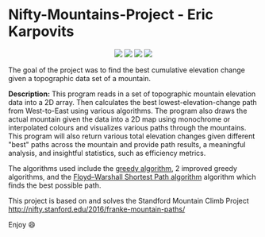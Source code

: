 # Nifty-Mountains-Project - Eric Karpovits

<p align="center">
  <img src="https://img.shields.io/badge/developer-EricKarpovits-blue?style=flat-square&logo=github"> <img src="https://img.shields.io/badge/version-2.1-brightgreen?style=flat-square"> <img src="https://img.shields.io/badge/build-passed-brightgreen?style=flat-square"> <img src="https://img.shields.io/badge/Made%20with-C++-1f425f.svg?style=flat-square">
</p>
The goal of the project was to find the best cumulative elevation change given a topographic data set of a mountain. 

**Description:** This program reads in a set of topographic mountain elevation data into a 2D array. Then calculates the best lowest-elevation-change path from West-to-East using various algorithms. The program also draws the actual mountain given the data into a 2D map using monochrome or interpolated colours and visualizes various paths through the mountains. This program will also return various total elevation changes given different "best" paths across the mountain and provide path results, a meaningful analysis, and insightful statistics, such as efficiency metrics.

The algorithms used include the [greedy algorithm](https://en.wikipedia.org/wiki/Greedy_algorithm), 2 improved greedy algorithms, and the [Floyd–Warshall Shortest Path algorithm](https://en.wikipedia.org/wiki/Floyd%E2%80%93Warshall_algorithm) algorithm which finds the best possible path.

This project is based on and solves the Standford Mountain Climb Project http://nifty.stanford.edu/2016/franke-mountain-paths/

Enjoy :smile:
